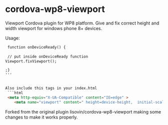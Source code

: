 cordova-wp8-viewport
====================

Viewport Cordova plugin for WP8 platform. Give and fix correct height and width viewport for windows phone 8+ devices.


Usage:
```html
 function onDeviceReady() {
 
 // put inside onDeviceReady function
Viewport.fixViewport();

;}
'''


Also include this tags in your index.html
 ```html
 <meta http-equiv="X-UA-Compatible" content="IE=edge" >
    <meta name="viewport" content=" height=device-height,  initial-scale=1.0, maximum-scale=1.0, user-scalable=no" />


```

Forked from the original plugin lisovin/cordova-wp8-viewport making some changes to make it works properly.
